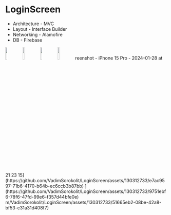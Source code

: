 # LoginScreen

- Architecture - MVC
- Layout - Interface Builder
- Networking - Alamofire
- DB - Firebase
<img src="https://github.com/VadimSorokolit/LoginScreen/assets/130312733/d092cdd4-3ac0-4fe5-a645-4bee7a0374f1" width = 10%>
<img src="https://github.com/VadimSorokolit/LoginScreen/assets/130312733/d4948206-cc2c-4d07-bc27-46c8c9ff8e30" width = 10%>
<img src="https://github.com/VadimSorokolit/LoginScreen/assets/130312733/4b554b9b-0524-46ee-ab3e-298a6d3a4cd8" width = 10%>
<img src="https://github.com/VadimSorokolit/LoginScreen/assets/130312733/30180e9f-f9e1-479c-8cb0-7172bdc382ea" width = 10%>
reenshot - iPhone 15 Pro - 2024-01-28 at 21 23 15](https://github.com/VadimSorokolit/LoginScreen/assets/130312733/e7ac9597-71b6-4170-b64b-ec6ccb3b87bb)
](https://github.com/VadimSorokolit/LoginScreen/assets/130312733/9751ebf6-78f6-47fd-99e6-f357d44bfe0e)
m/VadimSorokolit/LoginScreen/assets/130312733/51665eb2-08be-42a8-bf53-c31a31d408f7)

